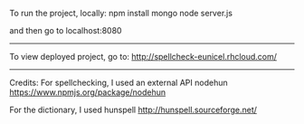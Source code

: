 To run the project, locally:
npm install
mongo
node server.js

and then go to localhost:8080

---
To view deployed project, go to:
http://spellcheck-eunicel.rhcloud.com/

--- 
Credits: 
For spellchecking, I used an external API nodehun
https://www.npmjs.org/package/nodehun

For the dictionary, I used hunspell
http://hunspell.sourceforge.net/
